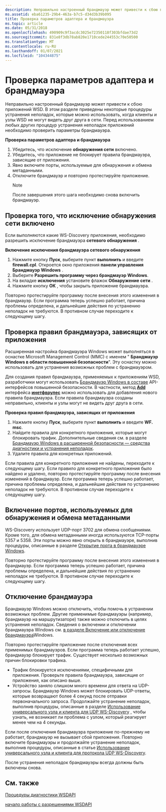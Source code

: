 ```yaml
---
description: Неправильно настроенный брандмауэр может привести к сбою приложений WSD.
ms.assetid: eba61235-29b4-463a-b7c5-d34d3b39b095
title: Проверка параметров адаптера и брандмауэра
ms.topic: article
ms.date: 05/31/2018
ms.openlocfilehash: 490909c9f3acdc3025e72350118f303bfdae73d2
ms.sourcegitcommit: 831e8f3db78ab820e1710cede244553c70e50500
ms.translationtype: MT
ms.contentlocale: ru-RU
ms.lasthandoff: 01/07/2021
ms.locfileid: "104344875"
---
```

# <a name="inspecting-adapter-and-firewall-settings"></a>Проверка параметров адаптера и брандмауэра

Неправильно настроенный брандмауэр может привести к сбою приложений WSD. В этом разделе приведены некоторые процедуры устранения неполадок, которые можно использовать, когда клиенты и узлы WSD не могут видеть друг друга в сети. Перед использованием любых других процедур устранения неполадок приложений необходимо проверить параметры брандмауэра.

**Проверка параметров адаптера и брандмауэра**

1.  Убедитесь, что исключение **обнаружения сети** включено.
2.  Убедитесь, что приложение не блокирует правила брандмауэра, зависящие от приложения.
3.  Явно включите порты, используемые для обнаружения и обмена метаданными.
4.  Отключите брандмауэр и повторно протестируйте приложение.
    > [!Note]  
    > После завершения этого шага необходимо снова включить брандмауэр.

     

## <a name="verifying-that-the-network-discovery-exception-is-enabled"></a>Проверка того, что исключение обнаружения сети включено

Если выполняются какие WS-Discovery приложения, необходимо разрешить исключение брандмауэра **сетевого обнаружения** .

**Включение исключения брандмауэра сетевого обнаружения**

1.  Нажмите кнопку **Пуск**, выберите пункт **выполнить** и введите **firewall.cpl**. Откроется окно приложения **панели управления Брандмауэр Windows** .
2.  Выберите **Разрешить программу через брандмауэр Windows**.
3.  На вкладке **исключения** установите флажок **Обнаружение сети** .
4.  Нажмите кнопку **ОК** , чтобы закрыть приложение брандмауэра.

Повторно протестируйте программу после внесения этого изменения в брандмауэр. Если программа теперь успешно работает, причина проблемы определена, и дальнейшие действия по устранению неполадок не требуются. В противном случае переходите к следующему шагу.

## <a name="checking-for-application-specific-firewall-rules"></a>Проверка правил брандмауэра, зависящих от приложения

Расширенная настройка брандмауэра Windows может выполняться в оснастке Microsoft Management Control (MMC) с именем " **Брандмауэр Windows в области повышенной безопасности**". Эту оснастку можно использовать для устранения возможных проблем с брандмауэром.

Для создания правил брандмауэра, применяемых к приложениям WSD, разработчики могут использовать [Брандмауэр Windows в составе](/previous-versions/windows/desktop/ics/windows-firewall-with-advanced-security-reference) API-интерфейсов повышенной безопасности. В частности, метод [**Add**](/previous-versions/windows/desktop/api/netfw/nf-netfw-inetfwrules-add) интерфейса [**инетфврулес**](/previous-versions/windows/desktop/api/netfw/nn-netfw-inetfwrules) можно использовать для добавления нового правила брандмауэра. Если правила брандмауэра созданы неправильно, клиенты и узлы могут не видеть друг друга в сети.

**Проверка правил брандмауэра, зависящих от приложения**

1.  Нажмите кнопку **Пуск**, выберите пункт **выполнить** и введите **WF. msc**.
2.  Найдите правила для конкретного приложения, которые могут блокировать трафик. Дополнительные сведения см. в разделе [Брандмауэр Windows в расширенной безопасности — средства диагностики и устранения неполадок](/previous-versions/windows/it-pro/windows-server-2008-R2-and-2008/cc722062(v=ws.10)?ocid=fwlink).
3.  Удалите правила для конкретных приложений.

Если правила для конкретного приложения не найдены, переходите к следующему шагу. Если правило для конкретного приложения было найдено и удалено, повторно протестируйте программу после внесения изменений в брандмауэр. Если программа теперь успешно работает, причина проблемы определена, и дальнейшие действия по устранению неполадок не требуются. В противном случае переходите к следующему шагу.

## <a name="enabling-the-ports-used-for-discovery-and-metadata-exchange"></a>Включение портов, используемых для обнаружения и обмена метаданными

WS-Discovery использует UDP-порт 3702 для обмена сообщениями. Кроме того, для обмена метаданными иногда используются TCP-порты 5357 и 5358. Эти порты можно явно открыть в брандмауэре, выполнив процедуры, описанные в разделе [Открытие порта в брандмауэре Windows](https://windowshelp.microsoft.com/Windows/Help/4da18300-9044-47b6-9038-595c78db81ab1033.mspx).

Повторно протестируйте программу после внесения этого изменения в брандмауэр. Если программа теперь успешно работает, причина проблемы определена, и дальнейшие действия по устранению неполадок не требуются. В противном случае переходите к следующему шагу.

## <a name="disabling-the-firewall"></a>Отключение брандмауэра

Брандмауэр Windows можно отключить, чтобы помочь в устранении возможных проблем. Другие применимые брандмауэры (например, брандмауэр на маршрутизаторе) также можно отключить в целях устранения неполадок. Сведения о включении и отключении брандмауэра Windows см. [в разделе Включение или отключение брандмауэра](https://windowshelp.microsoft.com/Windows/Help/bfe523a9-7eec-4d3f-add1-2f68b9cfa1c01033.mspx)Windows.

Повторно протестируйте приложение после отключения всех применимых брандмауэров. Если программа теперь работает успешно, брандмауэр блокирует трафик. Существует несколько возможных причин блокировки трафика.

-   Трафик блокируется исключениями, специфичными для приложения. Проверьте правила брандмауэра, зависящие от приложения, как описано выше.
-   Устройство заняло слишком много времени для ответа на UDP-запросы. Брандмауэр Windows может блокировать UDP-ответы, которые возвращают более 4 секунд после отправки первоначального запроса. Продолжайте устранение неполадок, выполнив процедуры, описанные в разделе [Использование универсального узла и клиента для UDP WS-Discovery](using-a-generic-host-and-client-for-udp-ws-discovery.md) , чтобы узнать, не возникает ли проблема с узлом, который реагирует менее чем на 4 секунды.

Если после отключения брандмауэра приложение по-прежнему не работает, брандмауэр не вызывает сбой приложения. Повторно включите брандмауэры и продолжайте устранение неполадок, выполнив процедуры, описанные в статье [Использование универсального узла и клиента для протокола UDP WS-Discovery](using-a-generic-host-and-client-for-udp-ws-discovery.md).

После устранения неполадок брандмауэры всегда должны быть включены снова.

## <a name="related-topics"></a>См. также

<dl> <dt>

[Процедуры диагностики WSDAPI](wsdapi-diagnostic-procedures.md)
</dt> <dt>

[начало работы с разрешениями WSDAPI](getting-started-with-wsdapi-troubleshooting.md)
</dt> </dl>

 

 
